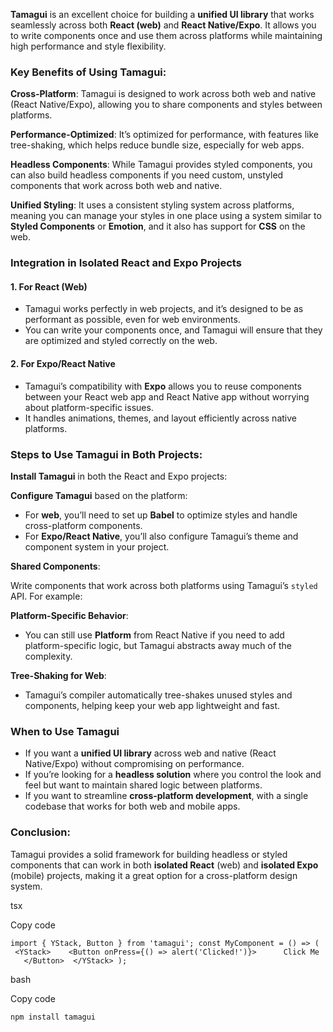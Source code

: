 **Tamagui** is an excellent choice for building a **unified UI library** that works seamlessly across both **React (web)** and **React Native/Expo**. It allows you to write components once and use them across platforms while maintaining high performance and style flexibility.

### Key Benefits of Using Tamagui:

**Cross-Platform**: Tamagui is designed to work across both web and native (React Native/Expo), allowing you to share components and styles between platforms.

**Performance-Optimized**: It’s optimized for performance, with features like tree-shaking, which helps reduce bundle size, especially for web apps.

**Headless Components**: While Tamagui provides styled components, you can also build headless components if you need custom, unstyled components that work across both web and native.

**Unified Styling**: It uses a consistent styling system across platforms, meaning you can manage your styles in one place using a system similar to **Styled Components** or **Emotion**, and it also has support for **CSS** on the web.

### Integration in Isolated React and Expo Projects

#### 1\. **For React (Web)**

- Tamagui works perfectly in web projects, and it’s designed to be as performant as possible, even for web environments.
- You can write your components once, and Tamagui will ensure that they are optimized and styled correctly on the web.

#### 2\. **For Expo/React Native**

- Tamagui’s compatibility with **Expo** allows you to reuse components between your React web app and React Native app without worrying about platform-specific issues.
- It handles animations, themes, and layout efficiently across native platforms.

### Steps to Use Tamagui in Both Projects:

**Install Tamagui** in both the React and Expo projects:

**Configure Tamagui** based on the platform:

- For **web**, you’ll need to set up **Babel** to optimize styles and handle cross-platform components.
- For **Expo/React Native**, you’ll also configure Tamagui’s theme and component system in your project.

**Shared Components**:

Write components that work across both platforms using Tamagui’s `styled` API. For example:

**Platform-Specific Behavior**:

- You can still use **Platform** from React Native if you need to add platform-specific logic, but Tamagui abstracts away much of the complexity.

**Tree-Shaking for Web**:

- Tamagui’s compiler automatically tree-shakes unused styles and components, helping keep your web app lightweight and fast.

### When to Use Tamagui

- If you want a **unified UI library** across web and native (React Native/Expo) without compromising on performance.
- If you’re looking for a **headless solution** where you control the look and feel but want to maintain shared logic between platforms.
- If you want to streamline **cross-platform development**, with a single codebase that works for both web and mobile apps.

### Conclusion:

Tamagui provides a solid framework for building headless or styled components that can work in both **isolated React** (web) and **isolated Expo** (mobile) projects, making it a great option for a cross-platform design system.

tsx

Copy code

`import { YStack, Button } from 'tamagui'; const MyComponent = () => (  <YStack>    <Button onPress={() => alert('Clicked!')}>      Click Me    </Button>  </YStack> );`

bash

Copy code

`npm install tamagui`
